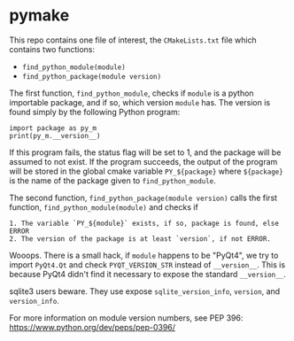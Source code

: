 # pymake

This repo contains one file of interest, the `CMakeLists.txt` file which
contains two functions:

* `find_python_module(module)`
* `find_python_package(module version)`

The first function, `find_python_module`, checks if `module` is a python
importable package, and if so, which version `module` has.  The version is found
simply by the following Python program:

    import package as py_m
    print(py_m.__version__)

If this program fails, the status flag will be set to 1, and the package will be
assumed to not exist.  If the program succeeds, the output of the program will
be stored in the global cmake variable `PY_${package}` where `${package}` is the
name of the package given to `find_python_module`.


The second function, `find_python_package(module version)` calls the first function, `find_python_module(module)` and checks if

    1. The variable `PY_${module}` exists, if so, package is found, else ERROR
    2. The version of the package is at least `version`, if not ERROR.


Wooops.  There is a small hack, if `module` happens to be "PyQt4", we try to
import `PyQt4.Qt` and check `PYQT_VERSION_STR` instead of `__version__`.  This
is because PyQt4 didn't find it necessary to expose the standard `__version__`.

sqlite3 users beware.  They use expose `sqlite_version_info`, `version`, and
`version_info`.

For more information on module version numbers, see PEP 396:
https://www.python.org/dev/peps/pep-0396/
